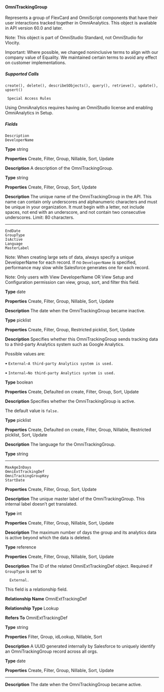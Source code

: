 #### OmniTrackingGroup

Represents a group of FlexCard and OmniScript components that have their user interactions tracked together in OmniAnalytics. This
object is available in API version 60.0 and later.

Note: This object is part of OmniStudio Standard, not OmniStudio for Vlocity.

Important: Where possible, we changed noninclusive terms to align with our company value of Equality. We maintained certain
terms to avoid any effect on customer implementations.

##### Supported Calls
```
create(), delete(), describeSObjects(), query(), retrieve(), update(), upsert()

 Special Access Rules

```
Using OmniAnalytics requires having an OmniStudio license and enabling OmniAnalytics in Setup.

##### Fields

```
Description
DeveloperName

```

**Type**
string

**Properties**
Create, Filter, Group, Nillable, Sort, Update

**Description**
A description of the OmniTrackingGroup.

**Type**
string

**Properties**
Create, Filter, Group, Sort, Update

**Description**
The unique name of the OmniTrackingGroup in the API. This name can contain only
underscores and alphanumeric characters and must be unique in your organization. It must
begin with a letter, not include spaces, not end with an underscore, and not contain two
consecutive underscores. Limit: 80 characters.


-----

```
EndDate
GroupType
IsActive
Language
MasterLabel

```

Note: When creating large sets of data, always specify a unique DeveloperName
for each record. If no `DeveloperName` is specified, performance may slow while
Salesforce generates one for each record.

Note: Only users with View DeveloperName OR View Setup and Configuration
permission can view, group, sort, and filter this field.

**Type**
date

**Properties**
Create, Filter, Group, Nillable, Sort, Update

**Description**
The date when the OmniTrackingGroup became inactive.

**Type**
picklist

**Properties**
Create, Filter, Group, Restricted picklist, Sort, Update

**Description**
Specifies whether this OmniTrackingGroup sends tracking data to a third-party Analytics
system such as Google Analytics.

Possible values are:

**•** `External—A third-party Analytics system is used.`

**•** `Internal—No third-party Analytics system is used.`

**Type**
boolean

**Properties**
Create, Defaulted on create, Filter, Group, Sort, Update

**Description**
Specifies whether the OmniTrackingGroup is active.

The default value is `false.`

**Type**
picklist

**Properties**
Create, Defaulted on create, Filter, Group, Nillable, Restricted picklist, Sort, Update

**Description**
The language for the OmniTrackingGroup.

**Type**
string


-----

```
MaxAgeInDays
OmniExtTrackingDef
OmniTrackingGroupKey
StartDate

```

**Properties**
Create, Filter, Group, Sort, Update

**Description**
The unique master label of the OmniTrackingGroup. This internal label doesn’t get translated.

**Type**
int

**Properties**
Create, Filter, Group, Nillable, Sort, Update

**Description**
The maximum number of days the group and its analytics data is active beyond which the
data is deleted.

**Type**
reference

**Properties**
Create, Filter, Group, Nillable, Sort, Update

**Description**
The ID of the related OmniExtTrackingDef object. Required if `GroupType` is set to
```
  External.

```
This field is a relationship field.

**Relationship Name**
OmniExtTrackingDef

**Relationship Type**
Lookup

**Refers To**
OmniExtTrackingDef

**Type**
string

**Properties**
Filter, Group, idLookup, Nillable, Sort

**Description**
A UUID generated internally by Salesforce to uniquely identify an OmniTrackingGroup record
across all orgs.

**Type**
date

**Properties**
Create, Filter, Group, Nillable, Sort, Update


-----

**Description**
The date when the OmniTrackingGroup became active.
